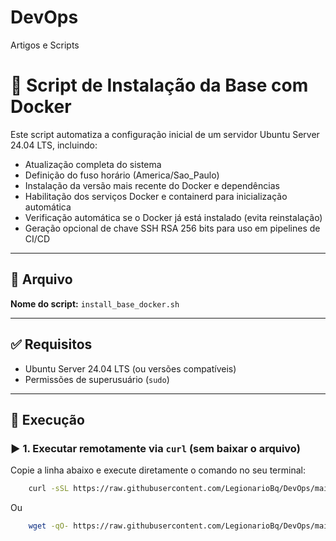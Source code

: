 # DevOps
Artigos e Scripts

# 🚀 Script de Instalação da Base com Docker

Este script automatiza a configuração inicial de um servidor Ubuntu Server 24.04 LTS, incluindo:

- Atualização completa do sistema
- Definição do fuso horário (America/Sao_Paulo)
- Instalação da versão mais recente do Docker e dependências
- Habilitação dos serviços Docker e containerd para inicialização automática
- Verificação automática se o Docker já está instalado (evita reinstalação)
- Geração opcional de chave SSH RSA 256 bits para uso em pipelines de CI/CD

---

## 📂 Arquivo

**Nome do script:** `install_base_docker.sh`

---

## ✅ Requisitos

- Ubuntu Server 24.04 LTS (ou versões compatíveis)
- Permissões de superusuário (`sudo`)

---

## 🔧 Execução

### ▶️ 1. Executar **remotamente via `curl`** (sem baixar o arquivo)

Copie a linha abaixo e execute diretamente o comando no seu terminal:

```bash
    curl -sSL https://raw.githubusercontent.com/LegionarioBq/DevOps/main/install_base_docker.sh | bash

```

Ou

```bash
    wget -qO- https://raw.githubusercontent.com/LegionarioBq/DevOps/main/install_base_docker.sh | bash

```